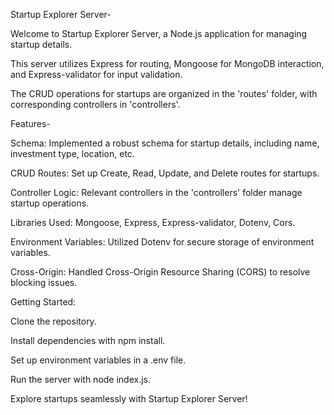 Startup Explorer Server-

Welcome to Startup Explorer Server, a Node.js application for managing startup details. 

This server utilizes Express for routing, Mongoose for MongoDB interaction, and Express-validator for input validation. 

The CRUD operations for startups are organized in the 'routes' folder, with corresponding controllers in 'controllers'.

Features-

Schema: Implemented a robust schema for startup details, including name, investment type, location, etc.

CRUD Routes: Set up Create, Read, Update, and Delete routes for startups.

Controller Logic: Relevant controllers in the 'controllers' folder manage startup operations.

Libraries Used: Mongoose, Express, Express-validator, Dotenv, Cors.

Environment Variables: Utilized Dotenv for secure storage of environment variables.

Cross-Origin: Handled Cross-Origin Resource Sharing (CORS) to resolve blocking issues.


Getting Started:

Clone the repository.

Install dependencies with npm install.

Set up environment variables in a .env file.

Run the server with node index.js.

Explore startups seamlessly with Startup Explorer Server!
